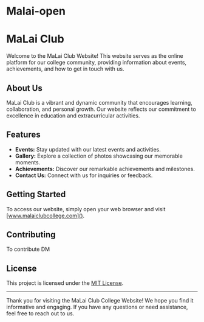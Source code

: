 # Malai-open
# MaLai Club

Welcome to the MaLai Club Website! This website serves as the online platform for our college community, providing information about events, achievements, and how to get in touch with us.

## About Us
MaLai Club is a vibrant and dynamic community that encourages learning, collaboration, and personal growth. Our website reflects our commitment to excellence in education and extracurricular activities.

## Features

- **Events:** Stay updated with our latest events and activities.
- **Gallery:** Explore a collection of photos showcasing our memorable moments.
- **Achievements:** Discover our remarkable achievements and milestones.
- **Contact Us:** Connect with us for inquiries or feedback.

## Getting Started

To access our website, simply open your web browser and visit [www.malaiclubcollege.com]().

## Contributing

To contribute DM

## License

This project is licensed under the [MIT License](LICENSE).

---

Thank you for visiting the MaLai Club College Website! We hope you find it informative and engaging. If you have any questions or need assistance, feel free to reach out to us.

